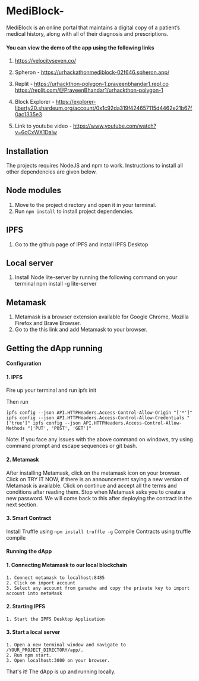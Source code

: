 # MediBlock- 
MediBlock is an online portal that maintains a digital copy of a patient’s medical history, along with all of their diagnosis and prescriptions.



#### You can view the demo of the app using the following links

  1. https://velocityseven.co/

  2. Spheron - https://urhackathonmediblock-02f646.spheron.app/
  
  3. Replit - https://urhackthon-polygon-1.praveenbhandar1.repl.co
              https://replit.com/@PraveenBhandar1/urhackthon-polygon-1     
  
  4. Block Explorer - https://explorer-liberty20.shardeum.org/account/0x1c92da319f424657115d4462e21b67f0ac1335e3
 
  5.  Link to youtube video - https://www.youtube.com/watch?v=6cCxWX1Dalw 

## Installation
The projects requires NodeJS and npm to work. Instructions to install all other dependencies are given below.

## Node modules
1. Move to the project directory and open it in your terminal.
2. Run `npm install` to install project dependencies.

## IPFS
1. Go to the github page of IPFS and install IPFS Desktop

## Local server
1. Install Node lite-server by running the following command on your terminal npm install -g lite-server

## Metamask
1. Metamask is a browser extension available for Google Chrome, Mozilla Firefox and Brave Browser.
2. Go to the this link and add Metamask to your browser.

## Getting the dApp running

#### Configuration

#### 1. IPFS
Fire up your terminal and run ipfs init

Then run

`
ipfs config --json API.HTTPHeaders.Access-Control-Allow-Origin "['*']"
ipfs config --json API.HTTPHeaders.Access-Control-Allow-Credentials "['true']"
ipfs config --json API.HTTPHeaders.Access-Control-Allow-Methods "['PUT', 'POST', 'GET']"
`

Note: If you face any issues with the above command on windows, try using command prompt and escape sequences or git bash.


#### 2. Metamask
After installing Metamask, click on the metamask icon on your browser.
Click on TRY IT NOW, if there is an announcement saying a new version of Metamask is available.
Click on continue and accept all the terms and conditions after reading them.
Stop when Metamask asks you to create a new password. We will come back to this after deploying the contract in the next section.

#### 3. Smart Contract

Install Truffle using 
`
npm install truffle -g
`
Compile Contracts using truffle compile

#### Running the dApp

#### 1. Connecting Metamask to our local blockchain
    1. Connect metamask to localhost:8485
    2. Click on import account
    3. Select any account from ganache and copy the private key to import account into metaMask

#### 2. Starting IPFS
    1. Start the IPFS Desktop Application

#### 3. Start a local server
    1. Open a new terminal window and navigate to /YOUR_PROJECT_DIRECTORY/app/.
    2. Run npm start.
    3. Open localhost:3000 on your browser.

That's it! The dApp is up and running locally.




